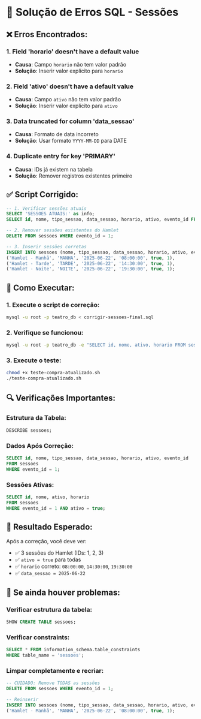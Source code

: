 # 🔧 Solução de Erros SQL - Sessões

## ❌ **Erros Encontrados:**

### **1. Field 'horario' doesn't have a default value**

-   **Causa**: Campo `horario` não tem valor padrão
-   **Solução**: Inserir valor explícito para `horario`

### **2. Field 'ativo' doesn't have a default value**

-   **Causa**: Campo `ativo` não tem valor padrão
-   **Solução**: Inserir valor explícito para `ativo`

### **3. Data truncated for column 'data_sessao'**

-   **Causa**: Formato de data incorreto
-   **Solução**: Usar formato `YYYY-MM-DD` para DATE

### **4. Duplicate entry for key 'PRIMARY'**

-   **Causa**: IDs já existem na tabela
-   **Solução**: Remover registros existentes primeiro

## ✅ **Script Corrigido:**

```sql
-- 1. Verificar sessões atuais
SELECT 'SESSOES ATUAIS:' as info;
SELECT id, nome, tipo_sessao, data_sessao, horario, ativo, evento_id FROM sessoes;

-- 2. Remover sessões existentes do Hamlet
DELETE FROM sessoes WHERE evento_id = 1;

-- 3. Inserir sessões corretas
INSERT INTO sessoes (nome, tipo_sessao, data_sessao, horario, ativo, evento_id) VALUES
('Hamlet - Manhã', 'MANHA', '2025-06-22', '08:00:00', true, 1),
('Hamlet - Tarde', 'TARDE', '2025-06-22', '14:30:00', true, 1),
('Hamlet - Noite', 'NOITE', '2025-06-22', '19:30:00', true, 1);
```

## 🚀 **Como Executar:**

### **1. Execute o script de correção:**

```bash
mysql -u root -p teatro_db < corrigir-sessoes-final.sql
```

### **2. Verifique se funcionou:**

```bash
mysql -u root -p teatro_db -e "SELECT id, nome, ativo, horario FROM sessoes WHERE evento_id = 1;"
```

### **3. Execute o teste:**

```bash
chmod +x teste-compra-atualizado.sh
./teste-compra-atualizado.sh
```

## 🔍 **Verificações Importantes:**

### **Estrutura da Tabela:**

```sql
DESCRIBE sessoes;
```

### **Dados Após Correção:**

```sql
SELECT id, nome, tipo_sessao, data_sessao, horario, ativo, evento_id
FROM sessoes
WHERE evento_id = 1;
```

### **Sessões Ativas:**

```sql
SELECT id, nome, ativo, horario
FROM sessoes
WHERE evento_id = 1 AND ativo = true;
```

## 🎯 **Resultado Esperado:**

Após a correção, você deve ver:

-   ✅ 3 sessões do Hamlet (IDs: 1, 2, 3)
-   ✅ `ativo = true` para todas
-   ✅ `horario` correto: `08:00:00`, `14:30:00`, `19:30:00`
-   ✅ `data_sessao = 2025-06-22`

## 🚨 **Se ainda houver problemas:**

### **Verificar estrutura da tabela:**

```sql
SHOW CREATE TABLE sessoes;
```

### **Verificar constraints:**

```sql
SELECT * FROM information_schema.table_constraints
WHERE table_name = 'sessoes';
```

### **Limpar completamente e recriar:**

```sql
-- CUIDADO: Remove TODAS as sessões
DELETE FROM sessoes WHERE evento_id = 1;

-- Reinserir
INSERT INTO sessoes (nome, tipo_sessao, data_sessao, horario, ativo, evento_id) VALUES
('Hamlet - Manhã', 'MANHA', '2025-06-22', '08:00:00', true, 1);
```
